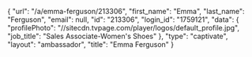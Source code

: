 {
    "url": "\/a\/emma-ferguson\/213306",
    "first_name": "Emma",
    "last_name": "Ferguson",
    "email": null,
    "id": "213306",
    "login_id": "1759121",
    "data": {
        "profilePhoto": "\/\/sitecdn.tvpage.com\/player\/logos\/default_profile.jpg",
        "job_title": "Sales Associate-Women's Shoes"
    },
    "type": "captivate",
    "layout": "ambassador",
    "title": "Emma Ferguson"
}